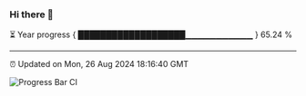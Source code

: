 ### Hi there 👋

⏳ Year progress { ███████████████████▁▁▁▁▁▁▁▁▁▁▁ } 65.24 %

---

⏰ Updated on Mon, 26 Aug 2024 18:16:40 GMT

![Progress Bar CI](https://github.com/liununu/liununu/workflows/Progress%20Bar%20CI/badge.svg)
